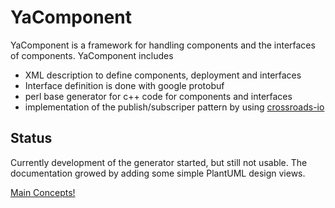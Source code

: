 YaComponent
===========

YaComponent is a framework for handling components and the interfaces of components.
YaComponent includes
 * XML description to define components, deployment and interfaces
 * Interface definition is done with google protobuf
 * perl base generator for c++ code for components and interfaces
 * implementation of the publish/subscriper pattern by using [crossroads-io](http://www.crossroads.io/)

Status
------

Currently development of the generator started, but still not usable. The documentation growed by adding some
simple PlantUML design views.


[Main Concepts!](doc/Concept.md)

